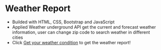 # Weather Report
- Builded with HTML, CSS, Bootstrap and JavaScript
- Applied Weather underground API get the current and forecast weather information, user can change zip code to search weather in different cities
- Click [Get your weather condition](http://yuhuahe1989.github.io/WeatherReport) to get the weather report!
